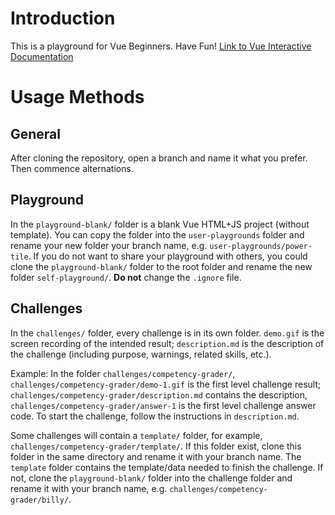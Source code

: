 # Introduction
This is a playground for Vue Beginners. Have Fun!
[Link to Vue Interactive Documentation](https://vuejs.org/v2/guide/)

# Usage Methods
## General
After cloning the repository, open a branch and name it what you prefer. Then commence alternations.

## Playground
In the ```playground-blank/``` folder is a blank Vue HTML+JS project (without template). You can copy the folder into the ```user-playgrounds``` folder and rename your new folder your branch name, e.g. ```user-playgrounds/power-tile```. If you do not want to share your playground with others, you could clone the ```playground-blank/``` folder to the root folder and rename the new folder ```self-playground/```. **Do not** change the ```.ignore``` file.

## Challenges
In the ```challenges/``` folder, every challenge is in its own folder. ```demo.gif``` is the screen recording of the intended result; ```description.md``` is the description of the challenge (including purpose, warnings, related skills, etc.). 

Example:
In the folder ```challenges/competency-grader/```, ```challenges/competency-grader/demo-1.gif``` is the first level challenge result; ```challenges/competency-grader/description.md``` contains the description, ```challenges/competency-grader/answer-1``` is the first level challenge answer code. To start the challenge, follow the instructions in ```description.md```. 

Some challenges will contain a ```template/``` folder, for example, ```challenges/competency-grader/template/```. If this folder exist, clone this folder in the same directory and rename it with your branch name. The ```template``` folder contains the template/data needed to finish the challenge. If not, clone the ```playground-blank/``` folder into the challenge folder and rename it with your branch name, e.g. ```challenges/competency-grader/billy/```.